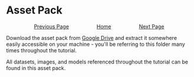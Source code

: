 # Asset Pack

<div style="display: flex; justify-content: space-evenly">
    <a href="/I2K-Tutorial">Previous Page</a>
    <a href="/I2K-Tutorial">Home</a>
    <a href="1-introduction_setup.html">Next Page</a>
</div>

Download the asset pack from [Google Drive](https://drive.google.com/file/d/13CpVNBHETanqeheNobpQGrl7T2-mXgq1/view?usp=sharing) and extract it somewhere easily accessible on your machine - you'll be referring to this folder many times throughout the tutorial.

All datasets, images, and models referenced throughout the tutorial can be found in this asset pack.
